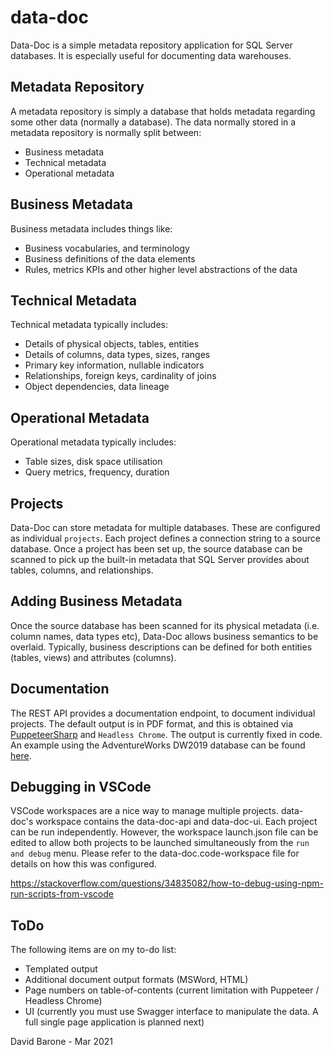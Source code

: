 # data-doc

Data-Doc is a simple metadata repository application for SQL Server databases. It is especially useful for documenting data warehouses.

## Metadata Repository

A metadata repository is simply a database that holds metadata regarding some other data (normally a database). The data normally stored in a metadata repository is normally split between:

- Business metadata
- Technical metadata
- Operational metadata

## Business Metadata

Business metadata includes things like:
- Business vocabularies, and terminology
- Business definitions of the data elements
- Rules, metrics KPIs and other higher level abstractions of the data

## Technical Metadata

Technical metadata typically includes:
- Details of physical objects, tables, entities
- Details of columns, data types, sizes, ranges
- Primary key information, nullable indicators
- Relationships, foreign keys, cardinality of joins
- Object dependencies, data lineage

## Operational Metadata

Operational metadata typically includes:
- Table sizes, disk space utilisation
- Query metrics, frequency, duration

## Projects
Data-Doc can store metadata for multiple databases. These are configured as individual `projects`. Each project defines a connection string to a source database. Once a project has been set up, the source database can be scanned to pick up the built-in metadata that SQL Server provides about tables, columns, and relationships.

## Adding Business Metadata
Once the source database has been scanned for its physical metadata (i.e. column names, data types etc), Data-Doc allows business semantics to be overlaid. Typically, business descriptions can be defined for both entities (tables, views) and attributes (columns).

## Documentation
The REST API provides a documentation endpoint, to document individual projects. The default output is in PDF format, and this is obtained via <a href="https://www.puppeteersharp.com/index.html">PuppeteerSharp</a> and `Headless Chrome`. The output is currently fixed in code. An example using the AdventureWorks DW2019 database can be found <a href='https://github.com/davidbarone/data-doc/blob/main/docs/AdventureWorks DW2019.pdf'>here</a>.

## Debugging in VSCode
VSCode workspaces are a nice way to manage multiple projects. data-doc's workspace contains the data-doc-api and data-doc-ui. Each project can be run independently. However, the workspace launch.json file can be edited to allow both projects to be launched simultaneously from the `run and debug` menu. Please refer to the data-doc.code-workspace file for details on how this was configured.

https://stackoverflow.com/questions/34835082/how-to-debug-using-npm-run-scripts-from-vscode


## ToDo
The following items are on my to-do list:
- Templated output
- Additional document output formats (MSWord, HTML)
- Page numbers on table-of-contents (current limitation with Puppeteer / Headless Chrome)
- UI (currently you must use Swagger interface to manipulate the data. A full single page application is planned next)

David Barone - Mar 2021